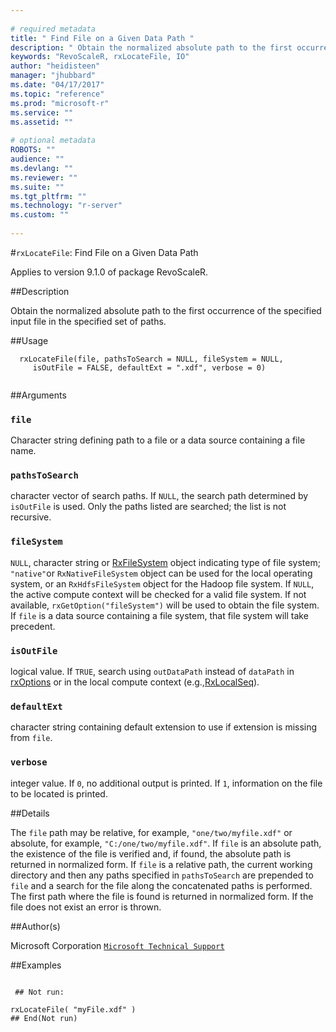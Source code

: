 ```yaml
--- 
 
# required metadata 
title: " Find File on a Given Data Path " 
description: " Obtain the normalized absolute path to the first occurrence of the specified input file  in the specified set of paths. " 
keywords: "RevoScaleR, rxLocateFile, IO" 
author: "heidisteen" 
manager: "jhubbard" 
ms.date: "04/17/2017" 
ms.topic: "reference" 
ms.prod: "microsoft-r" 
ms.service: "" 
ms.assetid: "" 
 
# optional metadata 
ROBOTS: "" 
audience: "" 
ms.devlang: "" 
ms.reviewer: "" 
ms.suite: "" 
ms.tgt_pltfrm: "" 
ms.technology: "r-server" 
ms.custom: "" 
 
--- 
```

 
 
 #`rxLocateFile`:  Find File on a Given Data Path 

 Applies to version 9.1.0 of package RevoScaleR.
 
 ##Description
 
Obtain the normalized absolute path to the first occurrence of the specified input file 
in the specified set of paths.
 
 
 
 ##Usage

```   
  rxLocateFile(file, pathsToSearch = NULL, fileSystem = NULL, 
     isOutFile = FALSE, defaultExt = ".xdf", verbose = 0)
 
```
 
 
 ##Arguments

   
  
 ### `file`
 Character string defining path to a file or a data source containing a file name. 
  
  
 ### `pathsToSearch`
 character vector of search paths. If `NULL`, the search path  determined by `isOutFile` is used. Only the paths listed are searched;  the list is not recursive. 
  
     
 ### `fileSystem`
 `NULL`, character string or [RxFileSystem](RxFileSystem.md) object indicating type of file system;  `"native"`or `RxNativeFileSystem` object can be used for the local operating system, or an `RxHdfsFileSystem` object for the Hadoop file system. If `NULL`, the active compute context will be checked for a valid file system.  If not available, `rxGetOption("fileSystem")` will be used to obtain the file system. If `file` is a data source containing a file system, that file system will take precedent.  
  
  
  
 ### `isOutFile`
 logical value. If `TRUE`, search using `outDataPath` instead of `dataPath` in [rxOptions](rxOptions.md) or in the local compute context (e.g.,[RxLocalSeq](RxLocalSeq.md)). 
  
  
  
 ### `defaultExt`
 character string containing default extension to use if extension is missing from `file`. 
  
  
    
 ### `verbose`
 integer value. If `0`, no additional output is printed.  If `1`, information on the file to be located is printed. 
  
 
 
 
 ##Details
 
The `file` path may be relative, for example, `"one/two/myfile.xdf"` or 
absolute, for example, `"C:/one/two/myfile.xdf"`.
If `file` is an absolute path, the existence of the file is verified and, if found,
the absolute path is returned in normalized form. If `file` is a relative path, 
the current working directory and then any paths specified in `pathsToSearch` are 
prepended to `file` and a search for the file along the concatenated 
paths is performed. The first path where the file is found is returned in normalized
form. If the file does not exist an error is thrown.
 
 
 ##Author(s)
 
Microsoft Corporation [`Microsoft Technical Support`](https://go.microsoft.com/fwlink/?LinkID=698556&clcid=0x409)

 
 
 ##Examples

 ```
   
  ## Not run:
 
rxLocateFile( "myFile.xdf" )
 ## End(Not run) 
  
 
```
 
 
